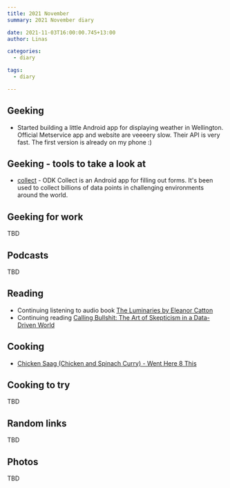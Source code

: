 ```yaml
---
title: 2021 November
summary: 2021 November diary

date: 2021-11-03T16:00:00.745+13:00
author: Linas

categories:
  - diary

tags:
  - diary

---
```


## Geeking

* Started building a little Android app for displaying weather in Wellington. Official Metservice app and website are veeeery slow. Their API is very fast. The first version is already on my phone :)

## Geeking - tools to take a look at

* [collect](https://github.com/getodk/collect) - ODK Collect is an Android app for filling out forms. It's been used to collect billions of data points in challenging environments around the world.

## Geeking for work

TBD
 
## Podcasts

TBD

## Reading

* Continuing listening to audio book [The Luminaries by Eleanor Catton](https://www.goodreads.com/book/show/17333230-the-luminaries)
* Continuing reading [Calling Bullshit: The Art of Skepticism in a Data-Driven World](https://www.goodreads.com/book/show/48889983-calling-bullshit) 

## Cooking

* [Chicken Saag (Chicken and Spinach Curry) - Went Here 8 This](https://www.wenthere8this.com/chicken-saag/)

## Cooking to try

TBD

## Random links

TBD
 
## Photos

TBD

